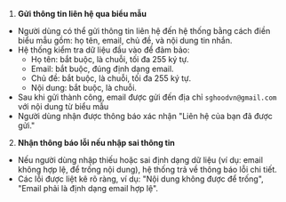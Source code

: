 1.  **Gửi thông tin liên hệ qua biểu mẫu**

-   Người dùng có thể gửi thông tin liên hệ đến hệ thống bằng cách điền biểu mẫu gồm: họ tên, email, chủ đề, và nội dung tin nhắn.
-   Hệ thống kiểm tra dữ liệu đầu vào để đảm bảo:
    -   Họ tên: bắt buộc, là chuỗi, tối đa 255 ký tự.
    -   Email: bắt buộc, đúng định dạng email.
    -   Chủ đề: bắt buộc, là chuỗi, tối đa 255 ký tự.
    -   Nội dung: bắt buộc, là chuỗi.
-   Sau khi gửi thành công, email được gửi đến địa chỉ `sghoodvn@gmail.com` với nội dung từ biểu mẫu
-   Người dùng nhận được thông báo xác nhận "Liên hệ của bạn đã được gửi."

2. **Nhận thông báo lỗi nếu nhập sai thông tin**

-   Nếu người dùng nhập thiếu hoặc sai định dạng dữ liệu (ví dụ: email không hợp lệ, để trống nội dung), hệ thống trả về thông báo lỗi chi tiết.
-   Các lỗi được liệt kê rõ ràng, ví dụ: "Nội dung không được để trống", "Email phải là định dạng email hợp lệ".
